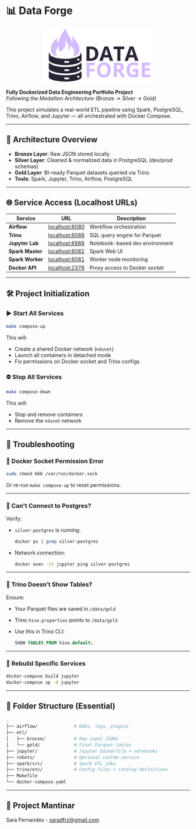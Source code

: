 # 📊 Data Forge

<p align="center">
  <img src="img/DataForge.png" alt="Data Forge" width="300">
  <br>
</p>


**Fully Dockerized Data Engineering Portfolio Project**  
*Following the Medallion Architecture (Bronze → Silver → Gold)*

This project simulates a real-world ETL pipeline using Spark, PostgreSQL, Trino, Airflow, and Jupyter — all orchestrated with Docker Compose.

---

## 🧱 Architecture Overview

- **Bronze Layer**: Raw JSON stored locally
- **Silver Layer**: Cleaned & normalized data in PostgreSQL (dev/prod schemas)
- **Gold Layer**: BI-ready Parquet datasets queried via Trino
- **Tools**: Spark, Jupyter, Trino, Airflow, PostgreSQL

---

## 🌐 Service Access (Localhost URLs)

| Service          | URL                             | Description                     |
|------------------|----------------------------------|---------------------------------|
| **Airflow**      | [localhost:8080](http://localhost:8080) | Workflow orchestration         |
| **Trino**        | [localhost:8088](http://localhost:8088) | SQL query engine for Parquet   |
| **Jupyter Lab**  | [localhost:8888](http://localhost:8888) | Notebook-based dev environment |
| **Spark Master** | [localhost:8082](http://localhost:8082) | Spark Web UI                   |
| **Spark Worker** | [localhost:8081](http://localhost:8081) | Worker node monitoring         |
| **Docker API**   | [localhost:2376](http://localhost:2376) | Proxy access to Docker socket  |

---

## 🛠️ Project Initialization

### ▶️ Start All Services

```bash
make compose-up
````

This will:

* Create a shared Docker network (`ndsnet`)
* Launch all containers in detached mode
* Fix permissions on Docker socket and Trino configs

### ⛔ Stop All Services

```bash
make compose-down
```

This will:

* Stop and remove containers
* Remove the `ndsnet` network

---

## 🧯 Troubleshooting

### 🐳 Docker Socket Permission Error

```bash
sudo chmod 666 /var/run/docker.sock
```

Or re-run `make compose-up` to reset permissions.

---

### 🐘 Can't Connect to Postgres?

Verify:

* `silver-postgres` is running:

  ```bash
  docker ps | grep silver-postgres
  ```
* Network connection:

  ```bash
  docker exec -it jupyter ping silver-postgres
  ```

---

### 🧪 Trino Doesn’t Show Tables?

Ensure:

* Your Parquet files are saved in `/data/gold`
* Trino `hive.properties` points to `/data/gold`
* Use this in Trino CLI:

  ```sql
  SHOW TABLES FROM hive.default;
  ```

---

### 🔁 Rebuild Specific Services

```bash
docker-compose build jupyter
docker-compose up -d jupyter
```

---

## 📁 Folder Structure (Essential)

```bash
.
├── airflow/              # DAGs, logs, plugins
├── etl/
│   ├── bronze/           # Raw input JSONs
│   └── gold/             # Final Parquet tables
├── jupyter/              # Jupyter Dockerfile + notebooks
├── robots/               # Optional custom service
├── spark/src/            # Spark ETL jobs
├── trino/etc/            # Config files + catalog definitions
├── Makefile
└── docker-compose.yaml
```

---

## 📄 Project Mantinar
Sara Fernandes - saradfrz@gmail.com
